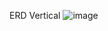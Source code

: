 ERD Vertical
![image](https://user-images.githubusercontent.com/90379312/228782134-3129224a-99e3-4aba-9142-9ed53ed1e2a4.png)

